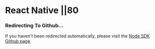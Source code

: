 # React Native ||80

### Redirecting To Github...

<script>window.open('https://github.com/kin-sdk/kin-sdk-react-native', "_blank") || window.location.replace('https://github.com/kin-sdk/kin-sdk-react-native');</script>

If you haven't been redirected automatically, please visit the [Node SDK Github page](https://github.com/kin-sdk/kin-sdk-react-native).
